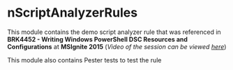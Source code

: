# nScriptAnalyzerRules
This module contains the demo script analyzer rule that was referenced in <B>BRK4452 - Writing Windows PowerShell DSC Resources and Configurations</B> at <B>MSIgnite 2015</B> (*Video of the session can be viewed [here](http://channel9.msdn.com/events/Ignite/2015/BRK4452)*)

This module also contains Pester tests to test the rule

